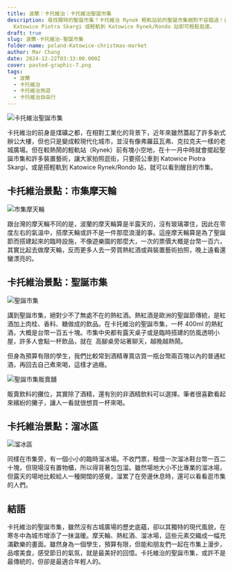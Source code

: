 ```yaml
---
title: 波蘭｜卡托維治｜卡托維治聖誕市集
description: 尋找獨特的聖誕市集？卡托維治 Rynek 輕軌站前的聖誕市集絕對不容錯過！各式裝置藝術、精緻手作，讓您沉浸在節日的歡樂氛圍。搭乘公車到
  Katowice Piotra Skargi 或輕軌到 Katowice Rynek/Rondo 站即可輕鬆抵達。
draft: true
slug: 波蘭-卡托維治-聖誕市集
folder-name: poland-Katowice-christmas-market
author: Mar Chang
date: 2024-12-22T03:33:00.000Z
cover: pasted-graphic-7.png
tags:
  - 波蘭
  - 卡托維治
  - 卡托維治旅遊
  - 卡托維治自由行
---
```



![卡托維治聖誕市集](pasted-graphic-7.png "卡托維治聖誕市集")

卡托維治的前身是煤礦之都，在相對工業化的背景下，近年來雖然蓋起了許多新式辦公大樓，但也只是變成較現代化城市，並沒有像弗羅茲瓦弗、克拉克夫一樣的老城廣場。但在較熱鬧的輕軌站（Rynek）前有塊小空地，在十一月中時就會擺起聖誕市集和許多裝置藝術，讓大家拍照逛街，只要搭公車到 Katowice Piotra Skargi，或是搭輕軌到 Katowice Rynek/Rondo 站，就可以看到醒目的市集。

## 卡托維治景點：市集摩天輪

![市集摩天輪](pasted-graphic-8.png "市集摩天輪")

跟台灣的摩天輪不同的是，波蘭的摩天輪算是半露天的，沒有玻璃罩住，因此在零度左右的氣溫中，搭摩天輪或許不是一件那麼浪漫的事。這座摩天輪算是為了聖誕節而搭建起來的臨時設施，不像遊樂園的那麼大，一次的票價大概是台幣一百六，其實比起去做摩天輪，反而更多人去一旁買熱紅酒或與裝置藝術拍照，晚上遠看還蠻漂亮的。

## 卡托維治景點：聖誕市集

![聖誕市集](pasted-graphic-9.png "聖誕市集")

講到聖誕市集，絕對少不了無處不在的熱紅酒。熱紅酒是歐洲的聖誕節傳統，是紅酒加上肉桂、香料、糖做成的飲品。在卡托維治的聖誕市集，一杯 400ml 的熱紅酒，大概是台幣一百五十塊。市集中央都有露天桌子或是臨時搭建的防風透明小屋，許多人會點一杯飲品，就在  高腳桌旁站著聊天，越晚越熱鬧。

但身為預算有限的學生，我們比較常到酒精專賣店買一瓶台幣兩百塊以內的普通紅酒，再回去自己煮來喝，這樣才過癮。

![聖誕市集販賣舖](pasted-graphic-10.png "聖誕市集販賣舖")

販賣飲料的攤位，其實除了酒精，還有別的非酒精飲料可以選擇。筆者很喜歡看起來繽紛的攤子，讓人一看就很想買一杯來喝。

## 卡托維治景點：溜冰區

![溜冰區](pasted-graphic-11.png "溜冰區")

同樣在市集旁，有一個小小的臨時溜冰場。不收門票，租借一次溜冰鞋台幣一百二十塊，但現場沒有置物櫃，所以得背著包包溜。雖然場地大小不比專業的溜冰場，但露天的場地比較給人一種開闊的感覺，溜累了在旁邊休息時，還可以看看逛市集的人們。

## 結語

卡托維治的聖誕市集，雖然沒有古城廣場的歷史底蘊，卻以其獨特的現代風貌，在寒冬中為城市增添了一抹溫暖。摩天輪、熱紅酒、溜冰場，這些元素交織成一幅充滿歡樂的畫面。雖然身為一個學生，預算有限，但能和朋友們一起在市集上漫步，品嚐美食，感受節日的氣氛，就是最美好的回憶。卡托維治的聖誕市集，或許不是最傳統的，但卻是最適合年輕人的。
